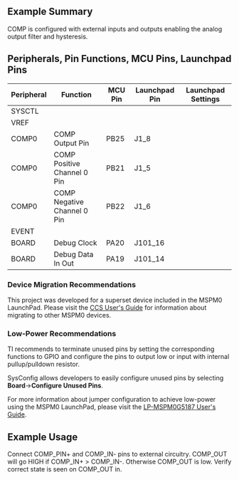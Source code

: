 ## Example Summary

COMP is configured with external inputs and outputs enabling the analog output
filter and hysteresis.

## Peripherals, Pin Functions, MCU Pins, Launchpad Pins
| Peripheral | Function | MCU Pin | Launchpad Pin | Launchpad Settings |
| --- | --- | --- | --- | --- |
| SYSCTL |  |  |  |  |
| VREF |  |  |  |  |
| COMP0 | COMP Output Pin | PB25 | J1_8 |  |
| COMP0 | COMP Positive Channel 0 Pin | PB21 | J1_5 |  |
| COMP0 | COMP Negative Channel 0 Pin | PB22 | J1_6 |  |
| EVENT |  |  |  |  |
| BOARD | Debug Clock | PA20 | J101_16 |  |
| BOARD | Debug Data In Out | PA19 | J101_14 |  |

### Device Migration Recommendations
This project was developed for a superset device included in the MSPM0 LaunchPad. Please
visit the [CCS User's Guide](https://software-dl.ti.com/msp430/esd/MSPM0-SDK/latest/docs/english/tools/ccs_ide_guide/doc_guide/doc_guide-srcs/ccs_ide_guide.html#sysconfig-project-migration)
for information about migrating to other MSPM0 devices.

### Low-Power Recommendations
TI recommends to terminate unused pins by setting the corresponding functions to
GPIO and configure the pins to output low or input with internal
pullup/pulldown resistor.

SysConfig allows developers to easily configure unused pins by selecting **Board**→**Configure Unused Pins**.

For more information about jumper configuration to achieve low-power using the
MSPM0 LaunchPad, please visit the [LP-MSPM0G5187 User's Guide](https://www.ti.com/lit/slau967).

## Example Usage
Connect COMP_PIN+ and COMP_IN- pins to external circuitry.
COMP_OUT will go HIGH if COMP_IN+ > COMP_IN-. Otherwise COMP_OUT is low.
Verify correct state is seen on COMP_OUT in.
